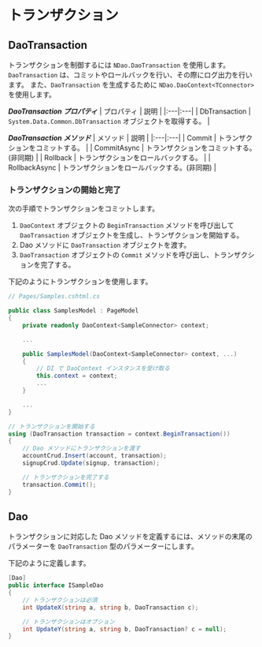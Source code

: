 # トランザクション


## DaoTransaction

トランザクションを制御するには `NDao.DaoTransaction` を使用します。
`DaoTransaction` は、コミットやロールバックを行い、その際にログ出力を行います。
また、`DaoTransaction` を生成するために `NDao.DaoContext<TConnector>` を使用します。

***DaoTransaction プロパティ***
| プロパティ | 説明 |
|:---|:---|
| DbTransaction | `System.Data.Common.DbTransaction` オブジェクトを取得する。 |

***DaoTransaction メソッド***
| メソッド | 説明 |
|:---|:---|
| Commit | トランザクションをコミットする。 |
| CommitAsync | トランザクションをコミットする。(非同期) |
| Rollback | トランザクションをロールバックする。 |
| RollbackAsync | トランザクションをロールバックする。(非同期) |


### トランザクションの開始と完了

次の手順でトランザクションをコミットします。

1. `DaoContext` オブジェクトの `BeginTransaction` メソッドを呼び出して `DaoTransaction` オブジェクトを生成し、トランザクションを開始する。
2. Dao メソッドに `DaoTransaction` オブジェクトを渡す。
3. `DaoTransaction` オブジェクトの `Commit` メソッドを呼び出し、トランザクションを完了する。

下記のようにトランザクションを使用します。

```csharp
// Pages/Samples.cshtml.cs

public class SamplesModel : PageModel
{
	private readonly DaoContext<SampleConnector> context;

	...

    public SamplesModel(DaoContext<SampleConnector> context, ...)
	{
		// DI で DaoContext インスタンスを受け取る
		this.context = context;
		...
	}

	...
}
```

```csharp
// トランザクションを開始する
using (DaoTransaction transaction = context.BeginTransaction())
{
	// Dao メソッドにトランザクションを渡す
	accountCrud.Insert(account, transaction);
	signupCrud.Update(signup, transaction);

	// トランザクションを完了する
	transaction.Commit();
}
```


## Dao

トランザクションに対応した Dao メソッドを定義するには、メソッドの末尾のパラメーターを `DaoTransaction` 型のパラメーターにします。

下記のように定義します。

```csharp
[Dao]
public interface ISampleDao
{
	// トランザクションは必須
	int UpdateX(string a, string b, DaoTransaction c);

	// トランザクションはオプション
	int UpdateY(string a, string b, DaoTransaction? c = null);
}
```

